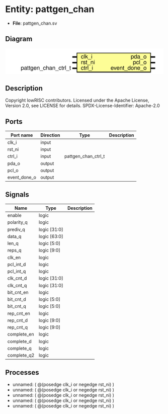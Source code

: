 # Entity: pattgen_chan

- **File**: pattgen_chan.sv
## Diagram

![Diagram](pattgen_chan.svg "Diagram")
## Description

Copyright lowRISC contributors.
 Licensed under the Apache License, Version 2.0, see LICENSE for details.
 SPDX-License-Identifier: Apache-2.0
 
## Ports

| Port name    | Direction | Type                | Description |
| ------------ | --------- | ------------------- | ----------- |
| clk_i        | input     |                     |             |
| rst_ni       | input     |                     |             |
| ctrl_i       | input     | pattgen_chan_ctrl_t |             |
| pda_o        | output    |                     |             |
| pcl_o        | output    |                     |             |
| event_done_o | output    |                     |             |
## Signals

| Name        | Type         | Description |
| ----------- | ------------ | ----------- |
| enable      | logic        |             |
| polarity_q  | logic        |             |
| prediv_q    | logic [31:0] |             |
| data_q      | logic [63:0] |             |
| len_q       | logic [5:0]  |             |
| reps_q      | logic [9:0]  |             |
| clk_en      | logic        |             |
| pcl_int_d   | logic        |             |
| pcl_int_q   | logic        |             |
| clk_cnt_d   | logic [31:0] |             |
| clk_cnt_q   | logic [31:0] |             |
| bit_cnt_en  | logic        |             |
| bit_cnt_d   | logic [5:0]  |             |
| bit_cnt_q   | logic [5:0]  |             |
| rep_cnt_en  | logic        |             |
| rep_cnt_d   | logic [9:0]  |             |
| rep_cnt_q   | logic [9:0]  |             |
| complete_en | logic        |             |
| complete_d  | logic        |             |
| complete_q  | logic        |             |
| complete_q2 | logic        |             |
## Processes
- unnamed: ( @(posedge clk_i or negedge rst_ni) )
- unnamed: ( @(posedge clk_i or negedge rst_ni) )
- unnamed: ( @(posedge clk_i or negedge rst_ni) )
- unnamed: ( @(posedge clk_i or negedge rst_ni) )
- unnamed: ( @(posedge clk_i or negedge rst_ni) )
